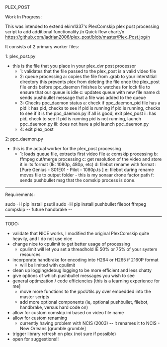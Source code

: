 PLEX_POST

Work In Progress:

This was intended to extend ekim1337's PlexComskip plex post processing script to add additional functionality./n
Quick flow chart:/n
https://github.com/jadrian2006/plex_post/blob/master/Plex_Post.jpg/n

It consists of 2 primary worker files:

1: plex_post.py 
   - this is the file that you place in your plex_dvr post processor
     * 1: validates that the file passed to the plex_post is a valid video file
     * 2: queue processing
	a: copies the file from .grab to your interstitial directory
	this prevents plex from deleting the file once the plex_post file ends before ppc_daemon finishes
	b: watches for lock file to ensure that our queue is idle
	c: updates queue with new file name
	d: sends pushbullet message that a file was added to the queue
     * 3: Checks ppc_daemon status
        a: check if ppc_daemon_pid file has a pid
	   i: has pid, checks to see if pid is running
	      if pid is running, checks to see if it is the ppc_daemon.py
	      if all is good, exit plex_post
           ii: has pid, check to see if pid is running
              pid is not running, launch ppc_daemon.py
	   iii: does not have a pid
              launch ppc_daemon.py
     * 4: exit plex_post

2: ppc_daemon.py
   - this is the actual worker for the plex_post processing
     * 1: loads queue file, extracts first video file
	a: comskip processing
	b: ffmpeg cut/merge processing
	c: get resolution of the video and store it in its format (IE: 1080p, 480p, etc)
	d: filebot rename with format : [Pure Genius - S01E01 - Pilot - 1080p.ts ] 
	e: filebot during rename moves file to output folder - this is my sonaar drone factor path
	f: sends pushbullet msg that the comskip process is done.
-----------------
Requirements:

sudo -H pip install psutil
sudo -H pip install pushbullet
filebot
ffmpeg
compskip
-- future handbrake -- 

-----------------
TODO:

- validate that NICE works, I modified the original PlexComskip quite heavily, and I do not use nice
- change nice to cpulimit to get better usage of processing
	* cpulimit will let you set a threadhold IE 50% or 75% of your system resources
- incorporate handbrake for encoding into H264 or H265 if 2160P format
	* will be limited with cpulimit
- clean up logging/debug logging to be more efficient and less chatty
- give options of which pushbullet messages you wish to see
- general optimzation / code efficiencies [this is a learning experience for me]
	* move more functions to the ppcUtils.py over embedded into the master scripts
	* add more optional components (ie, optional pushbullet, filebot, handbrake, versus hard code on)
- allow for custom comskip.ini based on video file name
- allow for custom renaming 
	* currently having problem with NCIS (2003)  -- it renames it to NCIS - New Orleans [grumble grumble]
- trigger library refresh on plex (not sure if possible) 
- open for suggestions!!
